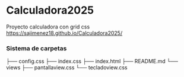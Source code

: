 # Calculadora2025

Proyecto calculadora con grid css
https://sajimenez18.github.io/Calculadora2025/

### Sistema de carpetas
├── config.css
├── index.css
├── index.html
├── README.md
└── views
    ├── pantallaview.css
    └── tecladoview.css

